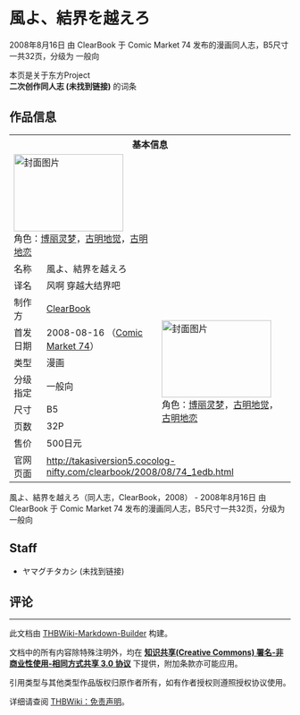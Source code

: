 # 風よ、結界を越えろ

<!-- source html: G:\repos\THBWiki-Markdown-Builder\THBWikiMarkdown\Temp\main\3\3f\ns0%3A%E9%A2%A8%E3%82%88%E3%80%81%E7%B5%90%E7%95%8C%E3%82%92%E8%B6%8A%E3%81%88%E3%82%8D.html -->

2008年8月16日 由 ClearBook 于 Comic Market 74 发布的漫画同人志，B5尺寸一共32页，分级为 一般向

本页是关于东方Project  
 **二次创作同人志 (未找到链接)** 的词条

## 作品信息

<table><tbody><tr><th colspan="3">基本信息</th></tr><tr><td class="cover-artwork-mobile" colspan="2"><a href="./文件-風よ、結界を越えろ封面.png.md" class="image" title="封面图片"><img alt="封面图片" src="https://upload.thwiki.cc/thumb/9/9f/%E9%A2%A8%E3%82%88%E3%80%81%E7%B5%90%E7%95%8C%E3%82%92%E8%B6%8A%E3%81%88%E3%82%8D%E5%B0%81%E9%9D%A2.png/196px-%E9%A2%A8%E3%82%88%E3%80%81%E7%B5%90%E7%95%8C%E3%82%92%E8%B6%8A%E3%81%88%E3%82%8D%E5%B0%81%E9%9D%A2.png" decoding="async" loading="lazy" width="196" height="138" srcset="https://upload.thwiki.cc/thumb/9/9f/%E9%A2%A8%E3%82%88%E3%80%81%E7%B5%90%E7%95%8C%E3%82%92%E8%B6%8A%E3%81%88%E3%82%8D%E5%B0%81%E9%9D%A2.png/294px-%E9%A2%A8%E3%82%88%E3%80%81%E7%B5%90%E7%95%8C%E3%82%92%E8%B6%8A%E3%81%88%E3%82%8D%E5%B0%81%E9%9D%A2.png 1.5x, https://upload.thwiki.cc/thumb/9/9f/%E9%A2%A8%E3%82%88%E3%80%81%E7%B5%90%E7%95%8C%E3%82%92%E8%B6%8A%E3%81%88%E3%82%8D%E5%B0%81%E9%9D%A2.png/392px-%E9%A2%A8%E3%82%88%E3%80%81%E7%B5%90%E7%95%8C%E3%82%92%E8%B6%8A%E3%81%88%E3%82%8D%E5%B0%81%E9%9D%A2.png 2x" data-file-width="2159" data-file-height="1516"></a><div class="cover-char">角色：<a href="./博丽灵梦.md" title="博丽灵梦">博丽灵梦</a>，<a href="./古明地觉.md" title="古明地觉">古明地觉</a>，<a href="./古明地恋.md" title="古明地恋">古明地恋</a></div></td>
</tr><tr><td class="label">名称</td><td colspan="2"> 風よ、結界を越えろ </td></tr><tr><td class="label">译名</td><td colspan="2"> 风啊 穿越大结界吧 </td></tr><tr><td class="label">制作方</td><td><a href="./ClearBook.md" title="ClearBook">ClearBook</a></td><td class="cover-artwork" rowspan="7" style="min-width:196px;"><a href="./文件-風よ、結界を越えろ封面.png.md" class="image" title="封面图片"><img alt="封面图片" src="https://upload.thwiki.cc/thumb/9/9f/%E9%A2%A8%E3%82%88%E3%80%81%E7%B5%90%E7%95%8C%E3%82%92%E8%B6%8A%E3%81%88%E3%82%8D%E5%B0%81%E9%9D%A2.png/196px-%E9%A2%A8%E3%82%88%E3%80%81%E7%B5%90%E7%95%8C%E3%82%92%E8%B6%8A%E3%81%88%E3%82%8D%E5%B0%81%E9%9D%A2.png" decoding="async" loading="lazy" width="196" height="138" srcset="https://upload.thwiki.cc/thumb/9/9f/%E9%A2%A8%E3%82%88%E3%80%81%E7%B5%90%E7%95%8C%E3%82%92%E8%B6%8A%E3%81%88%E3%82%8D%E5%B0%81%E9%9D%A2.png/294px-%E9%A2%A8%E3%82%88%E3%80%81%E7%B5%90%E7%95%8C%E3%82%92%E8%B6%8A%E3%81%88%E3%82%8D%E5%B0%81%E9%9D%A2.png 1.5x, https://upload.thwiki.cc/thumb/9/9f/%E9%A2%A8%E3%82%88%E3%80%81%E7%B5%90%E7%95%8C%E3%82%92%E8%B6%8A%E3%81%88%E3%82%8D%E5%B0%81%E9%9D%A2.png/392px-%E9%A2%A8%E3%82%88%E3%80%81%E7%B5%90%E7%95%8C%E3%82%92%E8%B6%8A%E3%81%88%E3%82%8D%E5%B0%81%E9%9D%A2.png 2x" data-file-width="2159" data-file-height="1516"></a><div class="cover-char">角色：<a href="./博丽灵梦.md" title="博丽灵梦">博丽灵梦</a>，<a href="./古明地觉.md" title="古明地觉">古明地觉</a>，<a href="./古明地恋.md" title="古明地恋">古明地恋</a></div></td>
</tr><tr><td class="label">首发日期</td><td>2008-08-16&#160;（<a href="/展会作品列表?e=Comic+Market%2374">Comic Market 74</a>）</td></tr><tr><td class="label">类型</td><td>漫画</td></tr><tr><td class="label">分级指定</td><td>一般向</td></tr><tr><td class="label">尺寸</td><td>B5</td></tr><tr><td class="label">页数</td><td>32P</td></tr><tr><td class="label">售价</td><td>500日元</td></tr>
<tr><td class="label">官网页面</td><td colspan="2"><a rel="nofollow" class="external free" href="http://takasiversion5.cocolog-nifty.com/clearbook/2008/08/74_1edb.html">http://takasiversion5.cocolog-nifty.com/clearbook/2008/08/74_1edb.html</a></td></tr></tbody></table>

風よ、結界を越えろ（同人志，ClearBook，2008） - 2008年8月16日 由 ClearBook 于 Comic Market 74 发布的漫画同人志，B5尺寸一共32页，分级为 一般向

## Staff
- ヤマグチタカシ (未找到链接)


## 评论




---

此文档由 [THBWiki-Markdown-Builder](https://github.com/Delsin-Yu/THBWiki-Markdown-Builder) 构建。

文档中的所有内容除特殊注明外，均在 [**知识共享(Creative Commons) 署名-非商业性使用-相同方式共享 3.0 协议**](https://creativecommons.org/licenses/by-sa/3.0/deed.zh-hans) 下提供，附加条款亦可能应用。

引用类型与其他类型作品版权归原作者所有，如有作者授权则遵照授权协议使用。

详细请查阅 [THBWiki：免责声明](https://thbwiki.cc/THBWiki:%E5%85%8D%E8%B4%A3%E5%A3%B0%E6%98%8E)。

